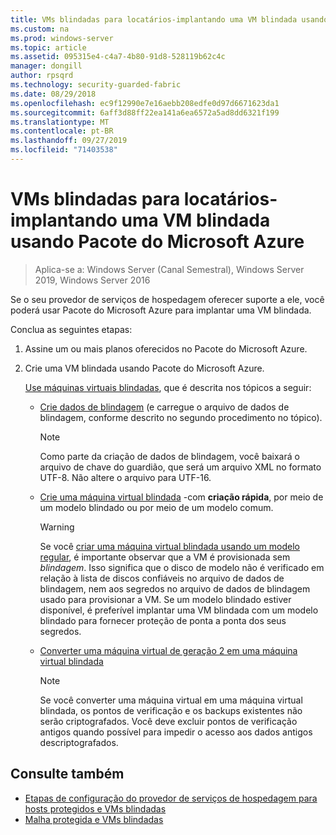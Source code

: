 ```yaml
---
title: VMs blindadas para locatários-implantando uma VM blindada usando Pacote do Microsoft Azure
ms.custom: na
ms.prod: windows-server
ms.topic: article
ms.assetid: 095315e4-c4a7-4b80-91d8-528119b62c4c
manager: dongill
author: rpsqrd
ms.technology: security-guarded-fabric
ms.date: 08/29/2018
ms.openlocfilehash: ec9f12990e7e16aebb208edfe0d97d6671623da1
ms.sourcegitcommit: 6aff3d88ff22ea141a6ea6572a5ad8dd6321f199
ms.translationtype: MT
ms.contentlocale: pt-BR
ms.lasthandoff: 09/27/2019
ms.locfileid: "71403538"
---
```

# <a name="shielded-vms--for-tenants---deploying-a-shielded-vm-by-using-windows-azure-pack"></a>VMs blindadas para locatários-implantando uma VM blindada usando Pacote do Microsoft Azure

>Aplica-se a: Windows Server (Canal Semestral), Windows Server 2019, Windows Server 2016

Se o seu provedor de serviços de hospedagem oferecer suporte a ele, você poderá usar Pacote do Microsoft Azure para implantar uma VM blindada.

Conclua as seguintes etapas:

1. Assine um ou mais planos oferecidos no Pacote do Microsoft Azure.

2. Crie uma VM blindada usando Pacote do Microsoft Azure.

    [Use máquinas virtuais blindadas](https://technet.microsoft.com/library/mt720674.aspx), que é descrita nos tópicos a seguir:

   - [Crie dados de blindagem](https://technet.microsoft.com/library/mt720672.aspx) (e carregue o arquivo de dados de blindagem, conforme descrito no segundo procedimento no tópico).
    
     > [!NOTE]
     > Como parte da criação de dados de blindagem, você baixará o arquivo de chave do guardião, que será um arquivo XML no formato UTF-8. Não altere o arquivo para UTF-16.
    
   - [Crie uma máquina virtual blindada](https://technet.microsoft.com/library/mt720673.aspx) -com **criação rápida**, por meio de um modelo blindado ou por meio de um modelo comum.
    
       > [!WARNING]
       > Se você [criar uma máquina virtual blindada usando um modelo regular](https://technet.microsoft.com/library/mt720673.aspx#Anchor_2), é importante observar que a VM é provisionada sem *blindagem*. Isso significa que o disco de modelo não é verificado em relação à lista de discos confiáveis no arquivo de dados de blindagem, nem aos segredos no arquivo de dados de blindagem usado para provisionar a VM. Se um modelo blindado estiver disponível, é preferível implantar uma VM blindada com um modelo blindado para fornecer proteção de ponta a ponta dos seus segredos.
    
   - [Converter uma máquina virtual de geração 2 em uma máquina virtual blindada](https://technet.microsoft.com/library/mt720670.aspx)
    
       > [!NOTE]
       > Se você converter uma máquina virtual em uma máquina virtual blindada, os pontos de verificação e os backups existentes não serão criptografados. Você deve excluir pontos de verificação antigos quando possível para impedir o acesso aos dados antigos descriptografados.

## <a name="see-also"></a>Consulte também

- [Etapas de configuração do provedor de serviços de hospedagem para hosts protegidos e VMs blindadas](guarded-fabric-configuration-scenarios-for-shielded-vms-overview.md)
- [Malha protegida e VMs blindadas](guarded-fabric-and-shielded-vms-top-node.md)
